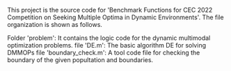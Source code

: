 This project is the source code for 'Benchmark Functions for CEC 2022 Competition on Seeking Multiple Optima in Dynamic Environments'.
The file organization is shown as follows.

  Folder 'problem': It contains the logic code for the dynamic multimodal optimization problems.
  file 'DE.m': The basic algorithm DE for solving DMMOPs
  file 'boundary_check.m': A tool code file for checking the boundary of the given popultation and boundaries.
